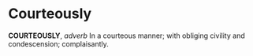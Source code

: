 # Courteously

**COURTEOUSLY**, _adverb_ In a courteous manner; with obliging civility and condescension; complaisantly.